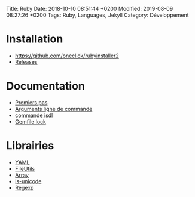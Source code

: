 Title:  Ruby
Date:   2018-10-10 08:51:44 +0200
Modified: 2019-08-09 08:27:26 +0200
Tags: Ruby, Languages, Jekyll
Category: Développement

# Installation

* <https://github.com/oneclick/rubyinstaller2>
* [Releases](https://github.com/oneclick/rubyinstaller2/releases)

# Documentation

* [Premiers pas](https://ruby-doc.org/docs/beginner-fr/xhtml/ch01.html#id2854022)
* [Arguments ligne de commande](https://www.codecademy.com/articles/ruby-command-line-argv)
* [commande isdl](http://www.jrsoftware.org/isdl.php)
* [Gemfile.lock](https://stackoverflow.com/questions/7517524/understanding-the-gemfile-lock-file)


# Librairies

* [YAML](https://ruby-doc.org/stdlib-1.9.3/libdoc/yaml/rdoc/YAML.html)
* [FileUtils](https://ruby-doc.com/stdlib/libdoc/fileutils/rdoc/FileUtils.html)
* [Array](https://ruby-doc.org/core-2.5.1/Array.html)
* [is-unicode](http://www.jrsoftware.org/download.php/is-unicode.exe)
* [Regexp](http://www.tutorialspoint.com/ruby/ruby_regular_expressions.htm)

